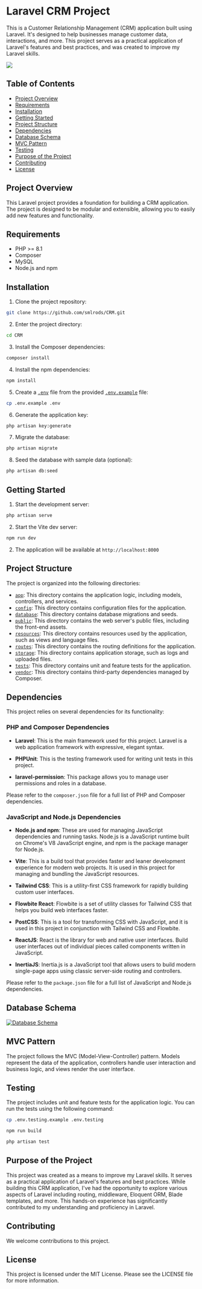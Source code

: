 # Laravel CRM Project

This is a Customer Relationship Management (CRM) application built using Laravel. It's designed to help businesses manage customer data, interactions, and more. This project serves as a practical application of Laravel's features and best practices, and was created to improve my Laravel skills.

![](./public/images/dashboard_screen.png)

## **Table of Contents**

* [Project Overview](#project-overview)
* [Requirements](#requirements)
* [Installation](#Installation)
* [Getting Started](#getting-started)
* [Project Structure](#project-structure)
* [Dependencies](#dependencies)
* [Database Schema](#database-schema)
* [MVC Pattern](#mvc-pattern)
* [Testing](#testing)
* [Purpose of the Project](#purpose-of-the-project)
* [Contributing](#contributing)
* [License](#license)

## **Project Overview**

This Laravel project provides a foundation for building a CRM application. The project is designed to be modular and extensible, allowing you to easily add new features and functionality.

## **Requirements**

* PHP >= 8.1
* Composer
* MySQL
* Node.js and npm

## **Installation**

1. Clone the project repository:

```sh
git clone https://github.com/smlrods/CRM.git
```

2. Enter the project directory:

```sh
cd CRM
```

3. Install the Composer dependencies:

```sh
composer install
```

4. Install the npm dependencies:

```sh
npm install
```

5. Create a [`.env`](command:_github.copilot.openRelativePath?%5B%22.env%22%5D ".env") file from the provided [`.env.example`](command:_github.copilot.openRelativePath?%5B%22.env.example%22%5D ".env.example") file:

```sh
cp .env.example .env
```

6. Generate the application key:

```sh
php artisan key:generate
```

7. Migrate the database:

```sh
php artisan migrate
```

8. Seed the database with sample data (optional):

```sh
php artisan db:seed
```

## **Getting Started**

1. Start the development server:

```sh
php artisan serve
```

2. Start the Vite dev server:

```sh
npm run dev
```

2. The application will be available at `http://localhost:8000`

## **Project Structure**

The project is organized into the following directories:

* [`app`](command:_github.copilot.openRelativePath?%5B%22app%22%5D "app"): This directory contains the application logic, including models, controllers, and services.
* [`config`](command:_github.copilot.openRelativePath?%5B%22config%22%5D "config"): This directory contains configuration files for the application.
* [`database`](command:_github.copilot.openRelativePath?%5B%22database%22%5D "database"): This directory contains database migrations and seeds.
* [`public`](command:_github.copilot.openRelativePath?%5B%22public%22%5D "public"): This directory contains the web server's public files, including the front-end assets.
* [`resources`](command:_github.copilot.openRelativePath?%5B%22resources%22%5D "resources"): This directory contains resources used by the application, such as views and language files.
* [`routes`](command:_github.copilot.openRelativePath?%5B%22routes%22%5D "routes"): This directory contains the routing definitions for the application.
* [`storage`](command:_github.copilot.openRelativePath?%5B%22storage%22%5D "storage"): This directory contains application storage, such as logs and uploaded files.
* [`tests`](command:_github.copilot.openRelativePath?%5B%22tests%22%5D "tests"): This directory contains unit and feature tests for the application.
* [`vendor`](command:_github.copilot.openRelativePath?%5B%22vendor%22%5D "vendor"): This directory contains third-party dependencies managed by Composer.

## **Dependencies**

This project relies on several dependencies for its functionality:

### PHP and Composer Dependencies

* **Laravel**: This is the main framework used for this project. Laravel is a web application framework with expressive, elegant syntax.

* **PHPUnit**: This is the testing framework used for writing unit tests in this project.

* **laravel-permission**: This package allows you to manage user permissions and roles in a database.

Please refer to the `composer.json` file for a full list of PHP and Composer dependencies.

### JavaScript and Node.js Dependencies

* **Node.js and npm**: These are used for managing JavaScript dependencies and running tasks. Node.js is a JavaScript runtime built on Chrome's V8 JavaScript engine, and npm is the package manager for Node.js.

* **Vite**: This is a build tool that provides faster and leaner development experience for modern web projects. It is used in this project for managing and bundling the JavaScript resources.

* **Tailwind CSS**: This is a utility-first CSS framework for rapidly building custom user interfaces.

* **Flowbite React**: Flowbite is a set of utility classes for Tailwind CSS that helps you build web interfaces faster.

* **PostCSS**: This is a tool for transforming CSS with JavaScript, and it is used in this project in conjunction with Tailwind CSS and Flowbite.

* **ReactJS**: React is the library for web and native user interfaces. Build user interfaces out of individual pieces called components written in JavaScript.

* **InertiaJS**: Inertia.js is a JavaScript tool that allows users to build modern single-page apps using classic server-side routing and controllers.

Please refer to the `package.json` file for a full list of JavaScript and Node.js dependencies.

## Database Schema

[![Database Schema](./assets/db-schema.svg)](https://dbdiagram.io/d/NEW-CRM-6577200d56d8064ca0cd099a)

## **MVC Pattern**

The project follows the MVC (Model-View-Controller) pattern. Models represent the data of the application, controllers handle user interaction and business logic, and views render the user interface.

## **Testing**

The project includes unit and feature tests for the application logic. You can run the tests using the following command:

```sh
cp .env.testing.example .env.testing
```

```sh
npm run build
```

```sh
php artisan test
```

## **Purpose of the Project**

This project was created as a means to improve my Laravel skills. It serves as a practical application of Laravel's features and best practices. While building this CRM application, I've had the opportunity to explore various aspects of Laravel including routing, middleware, Eloquent ORM, Blade templates, and more. This hands-on experience has significantly contributed to my understanding and proficiency in Laravel.

## **Contributing**

We welcome contributions to this project.

## **License**

This project is licensed under the MIT License. Please see the LICENSE file for more information.
